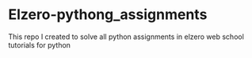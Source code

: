 # Elzero-pythong_assignments
This repo I created to solve all python assignments in elzero web school tutorials for python
